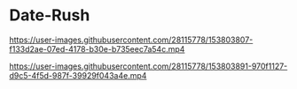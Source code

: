 # Date-Rush



https://user-images.githubusercontent.com/28115778/153803807-f133d2ae-07ed-4178-b30e-b735eec7a54c.mp4



https://user-images.githubusercontent.com/28115778/153803891-970f1127-d9c5-4f5d-987f-39929f043a4e.mp4

